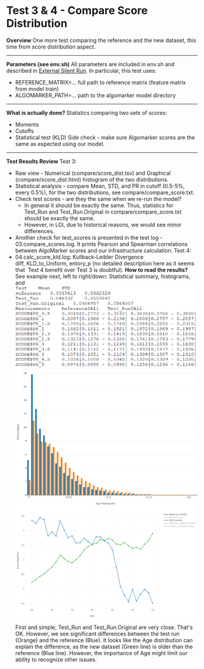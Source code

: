 # Test 3 & 4 - Compare Score Distribution

**Overview**
One more test comparing the reference and the new dataset, this time from score distribution aspect. 
****
**Parameters (see env.sh)**
All parameters are included in env.sh and described in [External Silent Run](../External%20Silent%20Run).
In particular, this test uses:
- REFERENCE_MATRIX=... full path to reference matrix (feature matrix from model train)
- ALGOMARKER_PATH=... path to the algomarker model directory
****
**What is actually done?**
Statistics comparing two sets of scores:
- Moments
- Cutoffs
- Statistical test (KLD)
Side check - make sure Algomarker scores are the same as expected using our model.
****
**Test Results Review**
Test 3:
- Raw view - Numerical (compare/score_dist.tsv) and Graphical (compare/score_dist.html) histogram of the two distributions.
- Statistical analysis - compare Mean, STD, and PR in cutoff (0.5-5%, every 0.5%), for the two distributions, see compare/compare_score.txt.
- Check test scores - are they the same when we re-run the model?
  - In general it should be exactly the same. Thus, statistics for Test_Run and Test_Run.Original in compare/compare_score.txt should be exactly the same.
  - However, in LGI, due to historical reasons, we would see minor differences.
- Another check for test_scores is presented in the test log - 03.compare_scores.log. It prints Pearson and Spearman correlations between AlgoMarker scores and our infrastructure calculation.
Test 4:
- 04.calc_score_kld.log: Kullback-Leibler Divergence diff, KLD_to_Uniform, entory_p (no detailed description here as it seems that  Test 4 benefit over Test 3 is doubtful).
**How to read the results?**
See example next, left to right/down: Statistical summary, histograms, and 
<img src="/attachments/13926497/13926499.png"/><img src="/attachments/13926497/13926500.png"/><img src="/attachments/13926497/13926501.png"/>
First and simple, Test_Run and Test_Run.Original are very close. That's OK.
However, we see significant differences between the test run (Orange) and the reference (Blue). It looks like the Age distribution can explain the difference, as the new dataset (Green line) is older than the reference (Blue line). However, the importance of Age might limit our ability to recognize other issues.
